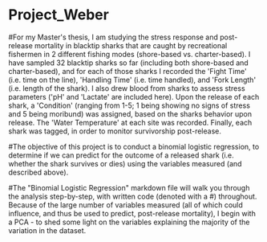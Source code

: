 # Project_Weber

#For my Master's thesis, I am studying the stress response and post-release mortality in blacktip sharks that are caught by 
recreational fishermen in 2 different fishing modes (shore-based vs. charter-based). I have sampled 32 blacktip sharks so 
far (including both shore-based and charter-based), and for each of those sharks I recorded the 'Fight Time' (i.e. time on 
the line), 'Handling Time' (i.e. time handled), and 'Fork Length' (i.e. length of the shark). I also drew blood from sharks 
to assess stress parameters ('pH' and 'Lactate' are included here). Upon the release of each shark, a 'Condition' (ranging 
from 1-5; 1 being showing no signs of stress and 5 being moribund) was assigned, based on the sharks behavior upon release. 
The 'Water Temperature' at each site was recorded. Finally, each shark was tagged, in order to monitor survivorship 
post-release. 

#The objective of this project is to conduct a binomial logistic regression, to determine if we can predict for the outcome 
of a released shark (i.e. whether the shark survives or dies) using the variables measured (and described above). 

#The "Binomial Logistic Regression" markdown file will walk you through the analysis step-by-step, with written code (denoted with a #) throughout. Because of the large number of variables measured (all of which could influence, and thus be used to predict, post-release mortality), I begin with a PCA - to shed some light on the variables explaining the majority of the variation in the dataset. 
